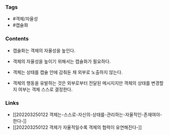 ### Tags 
- #객체/자율성 
- #캡슐화


### Contents 
- 캡슐화는 객체의 자율성을 높인다.
- 객체의 자율성을 높이기 위해서는 캡슐화가 필요하다.

- 객체는 상태를 캡슐 안에 감춰둔 채 외부로 노출하지 않는다.
- 객체의 행동을 유발하는 것은 외부로부터 전달된 메시지지만 객체의 상태를 변경할지 여부는 객체 스스로 결정한다.




### Links
- [[202203250122 객체는-스스로-자신의-상태를-관리하는-자율적인-존재여야-한다-]]
- [[202203250122 객체가 자율적일수록 객체의 협력이 유연해진다-]]
